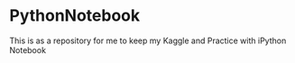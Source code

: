 # PythonNotebook
This is as a repository for me to keep my Kaggle and Practice with iPython Notebook
